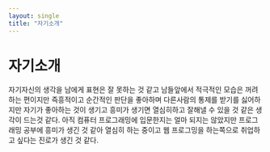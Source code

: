 ```yaml
---
layout: single
title: "자기소개"
---
```


# 자기소개
자기자신의 생각을 남에게 표현은 잘 못하는 것 같고 남들앞에서 적극적인 모습은 
꺼려하는 편이지만 즉흥적이고 순간적인 판단을 좋아하며 다른사람의 통제를 받기를 싫어하지만 
자기가 좋아하는 것이 생기고  흥미가 생기면 열심히하고 잘해낼 수 있을 것 같은 생각이 드는것 같다. 
아직 컴퓨터 프로그래밍에 입문한지는 얼마 되지는 않았지만 프로그래밍 공부에 흥미가 생긴 것 같아
열심히 하는 중이고 웹 프로그밍을 하는쪽으로 취업하고 싶다는 진로가 생긴 것 같다.
